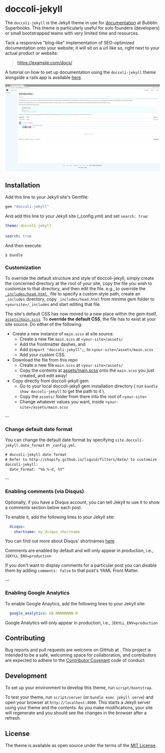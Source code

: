 # doccoli-jekyll

The `doccoli-jekyll` is the Jekyll theme in use for [documentation](https://bubblin.io/docs/) at Bubblin Superbooks. This theme is particularly useful for solo founders (developers) or small bootstrapped teams with very limited time and resources.

Tack a responsive "blog-like" implementation of SEO-optimized documentation onto your website; it will sit on a url like so, right next to your actual product or website:

> https://example.com/docs/

A tutorial on how to set up documentation using the `doccoli-jekyll` theme alongside a rails app is available [here](https://bubblin.io/blog/).

![doccoli-jekyll theme preview](/screenshot.jpg)

## Installation

Add this line to your Jekyll site's Gemfile:

```ruby
gem "doccoli-jekyll"
```

And add this line to your Jekyll site (_config.yml) and set `search: true`:

```yaml
theme: doccoli-jekyll

search: true
```

And then execute:

    $ bundle


### Customization

To override the default structure and style of doccoli-jekyll, simply create the concerned directory at the root of your site, copy the file you wish to customize to that directory, and then edit the file.
e.g., to override the [`_includes/head.html `](_includes/head.html) file to specify a custom style path, create an `_includes` directory, copy `_includes/head.html` from minima gem folder to `<yoursite>/_includes` and start editing that file.

The site's default CSS has now moved to a new place within the gem itself, [`assets/main.scss`](assets/main.scss). To **override the default CSS**, the file has to exist at your site source. Do either of the following:
- Create a new instance of `main.scss` at site source.
  - Create a new file `main.scss` at `<your-site>/assets/`
  - Add the frontmatter dashes, and
  - Add `@import "doccoli-jekyll";`, to `<your-site>/assets/main.scss`
  - Add your custom CSS.
- Download the file from this repo
  - Create  a new file `main.scss` at `<your-site>/assets/`
  - Copy the contents at [assets/main.scss](assets/main.scss) onto the `main.scss` you just created, and edit away!
- Copy directly from doccoli-jekyll gem
  - Go to your local doccoli-jekyll gem installation directory ( run `bundle show doccoli-jekyll` to get the path to it ).
  - Copy the `assets/` folder from there into the root of `<your-site>`
  - Change whatever values you want, inside `<your-site>/assets/main.scss`

--

### Change default date format

You can change the default date format by specifying `site.doccoli-jekyll.date_format`
in `_config.yml`.

```
# doccoli-jekyll date format
# Refer to http://shopify.github.io/liquid/filters/date/ to customize
doccoli-jekyll:
  date_format: "%b %-d, %Y"
```

--

### Enabling comments (via Disqus)

Optionally, if you have a Disqus account, you can tell Jekyll to use it to show a comments section below each post.

To enable it, add the following lines to your Jekyll site:

```yaml
  disqus:
    shortname: my_disqus_shortname
```

You can find out more about Disqus' shortnames [here](https://help.disqus.com/customer/portal/articles/466208).

Comments are enabled by default and will only appear in production, i.e., `JEKYLL_ENV=production`

If you don't want to display comments for a particular post you can disable them by adding `comments: false` to that post's YAML Front Matter.

--

### Enabling Google Analytics

To enable Google Anaytics, add the following lines to your Jekyll site:

```yaml
  google_analytics: UA-NNNNNNNN-N
```

Google Analytics will only appear in production, i.e., `JEKYLL_ENV=production`

## Contributing

Bug reports and pull requests are welcome on GitHub at . This project is intended to be a safe, welcoming space for collaboration, and contributors are expected to adhere to the [Contributor Covenant](http://contributor-covenant.org) code of conduct.

## Development

To set up your environment to develop this theme, run `script/bootstrap`.

To test your theme, run `script/server` (or `bundle exec jekyll serve`) and open your browser at `http://localhost:4000`. This starts a Jekyll server using your theme and the contents. As you make modifications, your site will regenerate and you should see the changes in the browser after a refresh.

## License

The theme is available as open source under the terms of the [MIT License](http://opensource.org/licenses/MIT).
